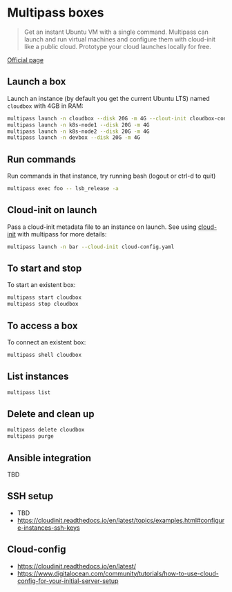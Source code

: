 # Multipass boxes

> Get an instant Ubuntu VM with a single command. Multipass can launch and run virtual machines and configure them with cloud-init like a public cloud. Prototype your cloud launches locally for free.  

[Official page](https://multipass.run/)

## Launch a box

Launch an instance (by default you get the current Ubuntu LTS) named `cloudbox` with 4GB in RAM:  
```bash
multipass launch -n cloudbox --disk 20G -m 4G --clout-init cloudbox-config.yaml
multipass launch -n k8s-node1 --disk 20G -m 4G
multipass launch -n k8s-node2 --disk 20G -m 4G
multipass launch -n devbox --disk 20G -m 4G
```

## Run commands

Run commands in that instance, try running bash (logout or ctrl-d to quit)  
```bash
multipass exec foo -- lsb_release -a
```

## Cloud-init on launch

Pass a cloud-init metadata file to an instance on launch. See using [cloud-init](https://ubuntu.com/blog/using-cloud-init-with-multipass) with multipass for more details:

```bash
multipass launch -n bar --cloud-init cloud-config.yaml
```

## To start and stop

To start an existent box:  
```bash
multipass start cloudbox
multipass stop cloudbox
```

## To access a box

To connect an existent box:  
```bash
multipass shell cloudbox
```

## List instances

```bash
multipass list
```

## Delete and clean up

```bash
multipass delete cloudbox
multipass purge
```

## Ansible integration

TBD  

## SSH setup

- TBD
- https://cloudinit.readthedocs.io/en/latest/topics/examples.html#configure-instances-ssh-keys

## Cloud-config

- https://cloudinit.readthedocs.io/en/latest/
- https://www.digitalocean.com/community/tutorials/how-to-use-cloud-config-for-your-initial-server-setup
